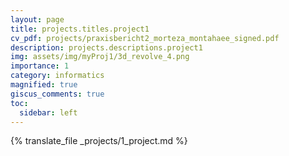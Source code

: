 ```yaml
---
layout: page
title: projects.titles.project1
cv_pdf: projects/praxisbericht2_morteza_montahaee_signed.pdf
description: projects.descriptions.project1
img: assets/img/myProj1/3d_revolve_4.png
importance: 1
category: informatics
magnified: true
giscus_comments: true
toc:
  sidebar: left
---
```


{% translate_file _projects/1_project.md %}